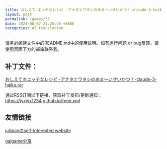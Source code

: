 ```yaml
---
title: おしえて☆エッチなレシピ -アナタとワタシのあま～いせいかつ！-claude-3-haiku 机翻补丁
layout: post
permalink: /games/35
date: 2024-08-07 21:25:49 +0800
categories: AI translation
---
```



请务必阅读文件中的README.md中的使用说明。如有运行问题 or bug反馈，请使用页面下方的邮箱联系我。

## 补丁文件：

[おしえて☆エッチなレシピ -アナタとワタシのあま～いせいかつ！-claude-3-haiku.rar](../resources/%E3%81%8A%E3%81%97%E3%81%88%E3%81%A6%E2%98%86%E3%82%A8%E3%83%83%E3%83%81%E3%81%AA%E3%83%AC%E3%82%B7%E3%83%94%20-%E3%82%A2%E3%83%8A%E3%82%BF%E3%81%A8%E3%83%AF%E3%82%BF%E3%82%B7%E3%81%AE%E3%81%82%E3%81%BE%EF%BD%9E%E3%81%84%E3%81%9B%E3%81%84%E3%81%8B%E3%81%A4%EF%BC%81-claude-3-haiku.rar)

 

通过RSS订阅以下链接，获取补丁发布/更新通知：https://jyxjyx1234.github.io/feed.xml

## 友情链接

[julixianのself-interested website](https://julixian-siw.worldsystem.top/) 

[galgame分享](https://t.me/galgpt)